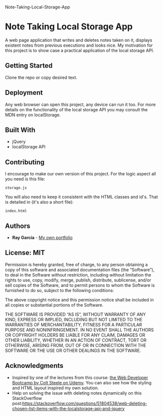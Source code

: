 Note-Taking-Local-Storage-App

# Note Taking Local Storage App

A web page application that writes and deletes notes taken on it, displays existent notes from previous executions and looks nice. My motivation for this project is to show case a practical application of the local storage API.

## Getting Started

Clone the repo or copy desired text.

## Deployment

Any web browser can open this project, any device can run it too. For more details on the functionality of the local storage API you may consult the MDN entry on localStorage.

## Built With

- jQuery
- localStorage API

## Contributing

I encourage to make our own version of this project. For the logic aspect all you need is this file:

```
storage.js
```

You will also need to keep it consistent with the HTML classes and id's. That is detailed in (it's also a short file):

```
index.html
```

## Authors

- **Ray Garcia** - [My own portfolio](https://portfolio-v5.herokuapp.com/)

## License: MIT

Permission is hereby granted, free of charge, to any person obtaining a copy of this software and associated documentation files (the “Software”), to deal in the Software without restriction, including without limitation the rights to use, copy, modify, merge, publish, distribute, sublicense, and/or sell copies of the Software, and to permit persons to whom the Software is furnished to do so, subject to the following conditions:

The above copyright notice and this permission notice shall be included in all copies or substantial portions of the Software.

THE SOFTWARE IS PROVIDED “AS IS”, WITHOUT WARRANTY OF ANY KIND, EXPRESS OR IMPLIED, INCLUDING BUT NOT LIMITED TO THE WARRANTIES OF MERCHANTABILITY, FITNESS FOR A PARTICULAR PURPOSE AND NONINFRINGEMENT. IN NO EVENT SHALL THE AUTHORS OR COPYRIGHT HOLDERS BE LIABLE FOR ANY CLAIM, DAMAGES OR OTHER LIABILITY, WHETHER IN AN ACTION OF CONTRACT, TORT OR OTHERWISE, ARISING FROM, OUT OF OR IN CONNECTION WITH THE SOFTWARE OR THE USE OR OTHER DEALINGS IN THE SOFTWARE.

## Acknowledgments

- Inspired by one of the lectures from this course: [the Web Developer Bootcamp by Colt Steele on Udemy](https://www.udemy.com/the-web-developer-bootcamp/learn/v4/overview). You can also see how the styling and HTML layout inspired my own solution.
- Help on solving the issue with deleting notes dynamically on this StackOverflow post:https://stackoverflow.com/questions/51804538/web-deleting-chosen-list-items-with-the-localstorage-api-and-jquery
